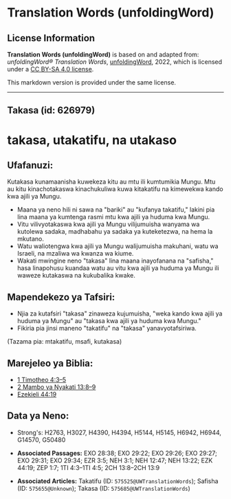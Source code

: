 # Translation Words (unfoldingWord)

## License Information

**Translation Words (unfoldingWord)** is based on and adapted from: _unfoldingWord® Translation Words_, [unfoldingWord](https://unfoldingword.org/utw), 2022, which is licensed under a [CC BY-SA 4.0 license](https://creativecommons.org/licenses/by-sa/4.0/legalcode.en).

This markdown version is provided under the same license.



--------------------------------

## Takasa (id: 626979)

takasa, utakatifu, na utakaso
=============================

Ufafanuzi:
----------

Kutakasa kunamaanisha kuwekeza kitu au mtu ili kumtumikia Mungu. Mtu au kitu kinachotakaswa kinachukuliwa kuwa kitakatifu na kimewekwa kando kwa ajili ya Mungu.

* Maana ya neno hili ni sawa na "bariki" au "kufanya takatifu," lakini pia lina maana ya kumtenga rasmi mtu kwa ajili ya huduma kwa Mungu.
* Vitu vilivyotakaswa kwa ajili ya Mungu vilijumuisha wanyama wa kutolewa sadaka, madhabahu ya sadaka ya kuteketezwa, na hema la mkutano.
* Watu waliotengwa kwa ajili ya Mungu walijumuisha makuhani, watu wa Israeli, na mzaliwa wa kwanza wa kiume.
* Wakati mwingine neno "takasa" lina maana inayofanana na "safisha," hasa linapohusu kuandaa watu au vitu kwa ajili ya huduma ya Mungu ili waweze kutakaswa na kukubalika kwake.

Mapendekezo ya Tafsiri:
-----------------------

* Njia za kutafsiri "takasa" zinaweza kujumuisha, "weka kando kwa ajili ya huduma ya Mungu" au "takasa kwa ajili ya huduma kwa Mungu."
* Fikiria pia jinsi maneno "takatifu" na "takasa" yanavyotafsiriwa.

(Tazama pia: mtakatifu, msafi, kutakasa)

Marejeleo ya Biblia:
--------------------

* [1 Timotheo 4:3–5](https://ref.ly/1Tim4:3-1Tim4:5)
* [2 Mambo ya Nyakati 13:8–9](https://ref.ly/2Chr13:8-2Chr13:9)
* [Ezekieli 44:19](https://ref.ly/Ezek44:19)

Data ya Neno:
-------------

* Strong's: H2763, H3027, H4390, H4394, H5144, H5145, H6942, H6944, G14570, G50480

* **Associated Passages:** EXO 28:38; EXO 29:22; EXO 29:26; EXO 29:27; EXO 29:31; EXO 29:34; EZR 3:5; NEH 3:1; NEH 12:47; NEH 13:22; EZK 44:19; ZEP 1:7; 1TI 4:3–1TI 4:5; 2CH 13:8–2CH 13:9
* **Associated Articles:** Takatifu (ID: `575525@UWTranslationWords`); Safisha (ID: `575655@Unknown`); Takasa (ID: `575685@UWTranslationWords`)

